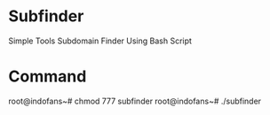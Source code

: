 # Subfinder
Simple Tools Subdomain Finder Using Bash Script
# Command
root@indofans~# chmod 777 subfinder
root@indofans~# ./subfinder
 
